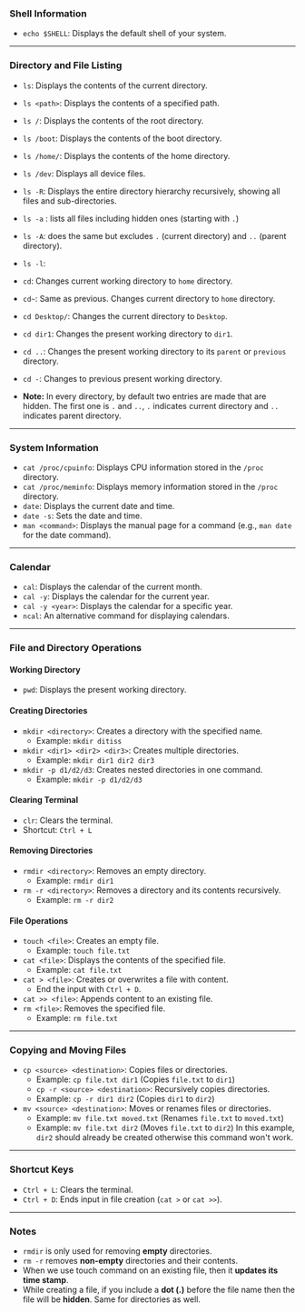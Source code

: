 ### **Shell Information**

- `echo $SHELL`: Displays the default shell of your system.

---

### **Directory and File Listing**

- `ls`: Displays the contents of the current directory.
- `ls <path>`: Displays the contents of a specified path.
- `ls /`: Displays the contents of the root directory.
- `ls /boot`: Displays the contents of the boot directory.
- `ls /home/`: Displays the contents of the home directory.
- `ls /dev`: Displays all device files.
- `ls -R`: Displays the entire directory hierarchy recursively, showing all files and sub-directories.
- `ls -a` : lists all files including hidden ones (starting with `.`)
- `ls -A`: does the same but excludes `.` (current directory) and `..` (parent directory).
- `ls -l`: 

- `cd`: Changes current working directory to `home` directory.
- `cd~`: Same as previous. Changes current directory to `home` directory.
- `cd Desktop/`: Changes the current directory to `Desktop`.
- `cd dir1`: Changes the present working directory to `dir1`.
- `cd ..`: Changes the present working directory to its `parent` or `previous` directory.
- `cd -`: Changes to previous present working directory. 
- **Note:** In every directory, by default two entries are made that are hidden. The first one is `.` and `..`,  `.` indicates current directory and `..` indicates parent directory.
---

### **System Information**

- `cat /proc/cpuinfo`: Displays CPU information stored in the `/proc` directory.
- `cat /proc/meminfo`: Displays memory information stored in the `/proc` directory.
- `date`: Displays the current date and time.
- `date -s`: Sets the date and time.
- `man <command>`: Displays the manual page for a command (e.g., `man date` for the date command).

---

### **Calendar**

- `cal`: Displays the calendar of the current month.
- `cal -y`: Displays the calendar for the current year.
- `cal -y <year>`: Displays the calendar for a specific year.
- `ncal`: An alternative command for displaying calendars.

---

### **File and Directory Operations**

#### **Working Directory**

- `pwd`: Displays the present working directory.

#### **Creating Directories**

- `mkdir <directory>`: Creates a directory with the specified name.
    - Example: `mkdir ditiss`
- `mkdir <dir1> <dir2> <dir3>`: Creates multiple directories.
    - Example: `mkdir dir1 dir2 dir3`
- `mkdir -p d1/d2/d3`: Creates nested directories in one command.
    - Example: `mkdir -p d1/d2/d3`

#### **Clearing Terminal**

- `clr`: Clears the terminal.
- Shortcut: `Ctrl + L`

#### **Removing Directories**

- `rmdir <directory>`: Removes an empty directory.
    - Example: `rmdir dir1`
- `rm -r <directory>`: Removes a directory and its contents recursively.
    - Example: `rm -r dir2`

#### **File Operations**

- `touch <file>`: Creates an empty file.
    - Example: `touch file.txt`
- `cat <file>`: Displays the contents of the specified file.
    - Example: `cat file.txt`
- `cat > <file>`: Creates or overwrites a file with content.
    - End the input with `Ctrl + D`.
- `cat >> <file>`: Appends content to an existing file.
- `rm <file>`: Removes the specified file.
    - Example: `rm file.txt`

---

### **Copying and Moving Files**

- `cp <source> <destination>`: Copies files or directories.
    - Example: `cp file.txt dir1` (Copies `file.txt` to `dir1`)
    - `cp -r <source> <destination>`: Recursively copies directories.
    - Example: `cp -r dir1 dir2` (Copies `dir1` to `dir2`)
- `mv <source> <destination>`: Moves or renames files or directories.
    - Example: `mv file.txt moved.txt` (Renames `file.txt` to `moved.txt`)
    - Example: `mv file.txt dir2` (Moves `file.txt` to `dir2`)
      In this example, `dir2` should already be created otherwise this command won't work.
      
---

### **Shortcut Keys**

- `Ctrl + L`: Clears the terminal.
- `Ctrl + D`: Ends input in file creation (`cat >` or `cat >>`).

---

### **Notes**

- `rmdir` is only used for removing **empty** directories.
- `rm -r` removes **non-empty** directories and their contents.
- When we use touch command on an existing file, then it **updates its time stamp**.
- While creating a file, if you include a **dot (.)** before the file name then the file will be **hidden**. Same for directories as well.